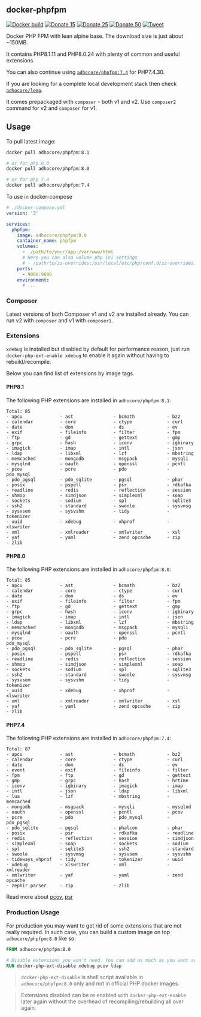 ## docker-phpfpm

[![Docker build](https://github.com/adhocore/docker-phpfpm/actions/workflows/build.yml/badge.svg)](https://github.com/adhocore/docker-phpfpm/actions/workflows/build.yml)
[![Donate 15](https://img.shields.io/badge/donate-paypal-blue.svg?style=flat-square&label=donate+15)](https://www.paypal.me/ji10/15usd)
[![Donate 25](https://img.shields.io/badge/donate-paypal-blue.svg?style=flat-square&label=donate+25)](https://www.paypal.me/ji10/25usd)
[![Donate 50](https://img.shields.io/badge/donate-paypal-blue.svg?style=flat-square&label=donate+50)](https://www.paypal.me/ji10/50usd)
[![Tweet](https://img.shields.io/twitter/url/http/shields.io.svg?style=social)](https://twitter.com/intent/tweet?text=Production+ready+PHP7+and+PHP8+docker+images+with+plenty+extensions&url=https://github.com/adhocore/docker-phpfpm&hashtags=docker,dockerimage,php7,php8,phpext)


Docker PHP FPM with lean alpine base. The download size is just about ~150MB.

It contains PHP8.1.11 and PHP8.0.24 with plenty of common and useful extensions.

You can also continue using [`adhocore/phpfpm:7.4`](./7.4.Dockerfile) for PHP7.4.30.

If you are looking for a complete local development stack then check
[`adhocore/lemp`](https://github.com/adhocore/docker-lemp).

It comes prepackaged with `composer` - both v1 and v2.
Use `composer2` command for v2 and `composer` for v1.

## Usage

To pull latest image:

```sh
docker pull adhocore/phpfpm:8.1

# or for php 8.0
docker pull adhocore/phpfpm:8.0

# or for php 7.4
docker pull adhocore/phpfpm:7.4
```

To use in docker-compose
```yaml
# ./docker-compose.yml
version: '3'

services:
  phpfpm:
    image: adhocore/phpfpm:8.0
    container_name: phpfpm
    volumes:
      - ./path/to/your/app:/var/www/html
      # Here you can also volume php ini settings
      # - /path/to/zz-overrides:/usr/local/etc/php/conf.d/zz-overrides.ini
    ports:
      - 9000:9000
    environment:
      # ...
```

### Composer

Latest versions of both Composer v1 and v2 are installed already. You can run v2 with `composer` and v1 with `composer1`.

### Extensions

`xdebug` is installed but disabled by default for performance reason,
just run `docker-php-ext-enable xdebug` to enable it again without having to rebuild/recompile.

Below you can find list of extensions by image tags.

#### PHP8.1

The following PHP extensions are installed in `adhocore/phpfpm:8.1`:

```
Total: 85
- apcu              - ast               - bcmath            - bz2
- calendar          - core              - ctype             - curl
- date              - dom               - ds                - ev
- exif              - fileinfo          - filter            - fpm
- ftp               - gd                - gettext           - gmp
- grpc              - hash              - iconv             - igbinary
- imagick           - imap              - intl              - json
- ldap              - libxml            - lzf               - mbstring
- memcached         - mongodb           - msgpack           - mysqli
- mysqlnd           - oauth             - openssl           - pcntl
- pcov              - pcre              - pdo               - pdo_mysql
- pdo_pgsql         - pdo_sqlite        - pgsql             - phar
- posix             - pspell            - psr               - rdkafka
- readline          - redis             - reflection        - session
- shmop             - simdjson          - simplexml         - soap
- sockets           - sodium            - spl               - sqlite3
- ssh2              - standard          - swoole            - sysvmsg
- sysvsem           - sysvshm           - tidy              - tokenizer
- uuid              - xdebug            - xhprof            - xlswriter
- xml               - xmlreader         - xmlwriter         - xsl
- yaf               - yaml              - zend opcache      - zip
- zlib
```

#### PHP8.0

The following PHP extensions are installed in `adhocore/phpfpm:8.0`:

```
Total: 85
- apcu              - ast               - bcmath            - bz2
- calendar          - core              - ctype             - curl
- date              - dom               - ds                - ev
- exif              - fileinfo          - filter            - fpm
- ftp               - gd                - gettext           - gmp
- grpc              - hash              - iconv             - igbinary
- imagick           - imap              - intl              - json
- ldap              - libxml            - lzf               - mbstring
- memcached         - mongodb           - msgpack           - mysqli
- mysqlnd           - oauth             - openssl           - pcntl
- pcov              - pcre              - pdo               - pdo_mysql
- pdo_pgsql         - pdo_sqlite        - pgsql             - phar
- posix             - pspell            - psr               - rdkafka
- readline          - redis             - reflection        - session
- shmop             - simdjson          - simplexml         - soap
- sockets           - sodium            - spl               - sqlite3
- ssh2              - standard          - swoole            - sysvmsg
- sysvsem           - sysvshm           - tidy              - tokenizer
- uuid              - xdebug            - xhprof            - xlswriter
- xml               - xmlreader         - xmlwriter         - xsl
- yaf               - yaml              - zend opcache      - zip
- zlib
```

#### PHP7.4

The following PHP extensions are installed in `adhocore/phpfpm:7.4`:

```
Total: 87
- apcu              - ast               - bcmath            - bz2
- calendar          - core              - ctype             - curl
- date              - dom               - ds                - ev
- event             - exif              - fileinfo          - filter
- fpm               - ftp               - gd                - gettext
- gmp               - grpc              - hash              - hrtime
- iconv             - igbinary          - imagick           - imap
- intl              - json              - ldap              - libxml
- lua               - lzf               - mbstring          - memcached
- mongodb           - msgpack           - mysqli            - mysqlnd
- oauth             - openssl           - pcntl             - pcov
- pcre              - pdo               - pdo_mysql         - pdo_pgsql
- pdo_sqlite        - pgsql             - phalcon           - phar
- posix             - psr               - rdkafka           - readline
- redis             - reflection        - session           - simdjson
- simplexml         - soap              - sockets           - sodium
- spl               - sqlite3           - ssh2              - standard
- swoole            - sysvmsg           - sysvsem           - sysvshm
- tideways_xhprof   - tidy              - tokenizer         - uuid
- xdebug            - xlswriter         - xml               - xmlreader
- xmlwriter         - yaf               - yaml              - zend opcache
- zephir parser     - zip               - zlib
```

Read more about
[pcov](https://github.com/krakjoe/pcov),
[psr](https://github.com/jbboehr/php-psr)

### Production Usage

For production you may want to get rid of some extensions that are not really required.
In such case, you can build a custom image on top `adhocore/phpfpm:8.0` like so:

```Dockerfile
FROM adhocore/phpfpm:8.0

# Disable extensions you won't need. You can add as much as you want separated by space.
RUN docker-php-ext-disable xdebug pcov ldap
```

> `docker-php-ext-disable` is shell script available in `adhocore/phpfpm:8.0` only and not in official PHP docker images.

> Extensions disabled can be re enabled with `docker-php-ext-enable` later again without the overhead of recompiling/rebuilding all over again.
